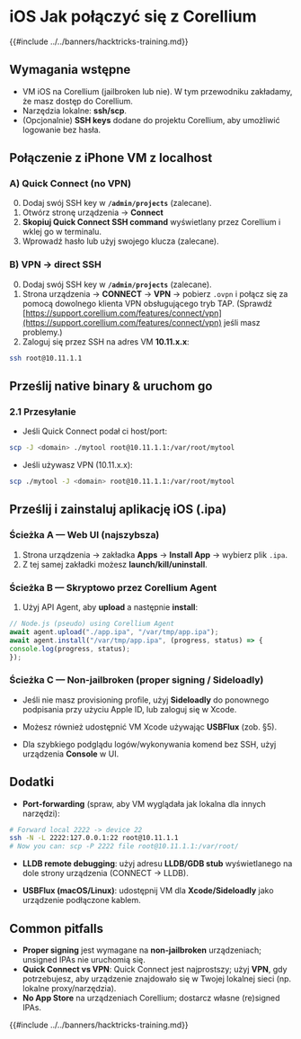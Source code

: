 # iOS Jak połączyć się z Corellium

{{#include ../../banners/hacktricks-training.md}}

## **Wymagania wstępne**
- VM iOS na Corellium (jailbroken lub nie). W tym przewodniku zakładamy, że masz dostęp do Corellium.
- Narzędzia lokalne: **ssh/scp**.
- (Opcjonalnie) **SSH keys** dodane do projektu Corellium, aby umożliwić logowanie bez hasła.


## **Połączenie z iPhone VM z localhost**

### A) **Quick Connect (no VPN)**
0) Dodaj swój SSH key w **`/admin/projects`** (zalecane).
1) Otwórz stronę urządzenia → **Connect**
2) **Skopiuj Quick Connect SSH command** wyświetlany przez Corellium i wklej go w terminalu.
3) Wprowadź hasło lub użyj swojego klucza (zalecane).

### B) **VPN → direct SSH**
0) Dodaj swój SSH key w **`/admin/projects`** (zalecane).
1) Strona urządzenia → **CONNECT** → **VPN** → pobierz `.ovpn` i połącz się za pomocą dowolnego klienta VPN obsługującego tryb TAP. (Sprawdź [https://support.corellium.com/features/connect/vpn](https://support.corellium.com/features/connect/vpn) jeśli masz problemy.)
2) Zaloguj się przez SSH na adres VM **10.11.x.x**:
```bash
ssh root@10.11.1.1
```
## **Prześlij native binary & uruchom go**

### 2.1 **Przesyłanie**
- Jeśli Quick Connect podał ci host/port:
```bash
scp -J <domain> ./mytool root@10.11.1.1:/var/root/mytool
```
- Jeśli używasz VPN (10.11.x.x):
```bash
scp ./mytool -J <domain> root@10.11.1.1:/var/root/mytool
```
## **Prześlij i zainstaluj aplikację iOS (.ipa)**

### Ścieżka A — **Web UI (najszybsza)**
1) Strona urządzenia → zakładka **Apps** → **Install App** → wybierz plik `.ipa`.
2) Z tej samej zakładki możesz **launch/kill/uninstall**.

### Ścieżka B — **Skryptowo przez Corellium Agent**
1) Użyj API Agent, aby **upload** a następnie **install**:
```js
// Node.js (pseudo) using Corellium Agent
await agent.upload("./app.ipa", "/var/tmp/app.ipa");
await agent.install("/var/tmp/app.ipa", (progress, status) => {
console.log(progress, status);
});
```
### Ścieżka C — **Non-jailbroken (proper signing / Sideloadly)**
- Jeśli nie masz provisioning profile, użyj **Sideloadly** do ponownego podpisania przy użyciu Apple ID, lub zaloguj się w Xcode.
- Możesz również udostępnić VM Xcode używając **USBFlux** (zob. §5).


- Dla szybkiego podglądu logów/wykonywania komend bez SSH, użyj urządzenia **Console** w UI.

## **Dodatki**

- **Port-forwarding** (spraw, aby VM wyglądała jak lokalna dla innych narzędzi):
```bash
# Forward local 2222 -> device 22
ssh -N -L 2222:127.0.0.1:22 root@10.11.1.1
# Now you can: scp -P 2222 file root@10.11.1.1:/var/root/
```
- **LLDB remote debugging**: użyj adresu **LLDB/GDB stub** wyświetlanego na dole strony urządzenia (CONNECT → LLDB).

- **USBFlux (macOS/Linux)**: udostępnij VM dla **Xcode/Sideloadly** jako urządzenie podłączone kablem.


## **Common pitfalls**
- **Proper signing** jest wymagane na **non-jailbroken** urządzeniach; unsigned IPAs nie uruchomią się.
- **Quick Connect vs VPN**: Quick Connect jest najprostszy; użyj **VPN**, gdy potrzebujesz, aby urządzenie znajdowało się w Twojej lokalnej sieci (np. lokalne proxy/narzędzia).
- **No App Store** na urządzeniach Corellium; dostarcz własne (re)signed IPAs.



{{#include ../../banners/hacktricks-training.md}}
